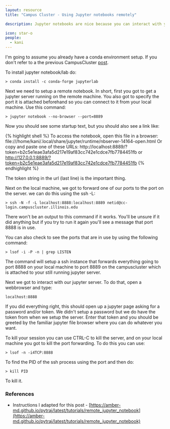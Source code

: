 ```yaml
---
layout: resource
title: "Campus Cluster - Using Jupyter notebooks remotely"

description: Jupyter notebooks are nice because you can interact with your script iteratively and interactively. But sometimes you need the computing power of a remote server. This short post is on how to setup a jupyter notebook on a remote server and interact with it through your browser. 

icon: star-o
people:
  - kani
---
```


I'm going to assume you already have a conda environment setup. If you don't refer to a the previous CampusCluster [post](/resources/2023-04-19-UsingtheCC-customsoftware). 

To install jupyter notebook/lab do: 

```> conda install -c conda-forge jupyterlab ```

Next we need to setup a remote notebook. In short, first you got to get a jupyter server running on the remote machine. You also got to specify the port it is attached beforehand so you can connect to it from your local machine. Use this command: 

```> jupyter notebook --no-browser --port=8889```

Now you should see some startup text, but you should also see a link like: 

{% highlight shell %}
	    To access the notebook, open this file in a browser:
	        file:///home/kani/.local/share/jupyter/runtime/nbserver-14164-open.html
	    Or copy and paste one of these URLs:
	        http://localhost:8889/?token=b2c5e1eae3afa5d217e19af83cc742e1cdce7fb7784451fb
	     or http://127.0.0.1:8889/?token=b2c5e1eae3afa5d217e19af83cc742e1cdce7fb7784451fb
{% endhighlight %}

The token string in the url (last line) is the important thing. 

Next on the local machine, we got to forward one of our ports to the port on the server. we can do this using the ssh -L: 

```> ssh -N -f -L localhost:8888:localhost:8889 netid@cc-login.campuscluster.illinois.edu``` 

There won't be an output to this command if it works. You'll be unsure if it did anything but if you try to run it again you'll see a message that port 8888 is in use. 

You can also check to see the ports that are in use by using the following command: 

```> lsof -i -P -n | grep LISTEN```

The command will setup a ssh instance that forwards everything going to port 8888 on your local machine to port 8889 on the campuscluster which is attached to your still running jupyter server. 

Next we got to interact with our jupyter server. To do that, open a webbrowser and type:

```localhost:8888```

If you did everything right, this should open up a jupyter page asking for a password and/or token. We didn't setup a password but we do have the token from when we setup the server. Enter that token and you should be greeted by the familiar jupyter file browser where you can do whatever you want. 

To kill your session you can use CTRL-C to kill the server, and on your local machine you got to kill the port forwarding. To do this you can use: 

```> lsof -n -i4TCP:8888```

To find the PID of the ssh process using the port and then do:

```> kill PID ```

To kill it. 


### References

* Instructions I adapted for this post - [https://amber-md.github.io/pytraj/latest/tutorials/remote_jupyter_notebook](https://amber-md.github.io/pytraj/latest/tutorials/remote_jupyter_notebook)

<!-- {% highlight javascript %}
document.write("JavaScript is a simple language for javatpoint learners");
{% endhighlight %} -->


